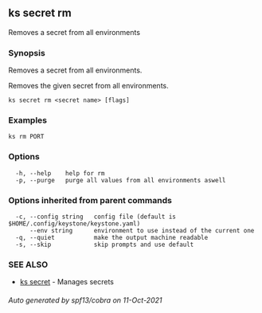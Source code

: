 ## ks secret rm

Removes a secret from all environments

### Synopsis

Removes a secret from all environments.

Removes the given secret from all environments.


```
ks secret rm <secret name> [flags]
```

### Examples

```
ks rm PORT
```

### Options

```
  -h, --help    help for rm
  -p, --purge   purge all values from all environments aswell
```

### Options inherited from parent commands

```
  -c, --config string   config file (default is $HOME/.config/keystone/keystone.yaml)
      --env string      environment to use instead of the current one
  -q, --quiet           make the output machine readable
  -s, --skip            skip prompts and use default
```

### SEE ALSO

* [ks secret](ks_secret.md)	 - Manages secrets

###### Auto generated by spf13/cobra on 11-Oct-2021
